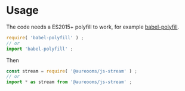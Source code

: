 # Usage

The code needs a ES2015+ polyfill to work, for example
[babel-polyfill](https://babeljs.io/docs/usage/polyfill).
```js
require( 'babel-polyfill' ) ;
// or
import 'babel-polyfill' ;
```

Then
```js
const stream = require( '@aureooms/js-stream' ) ;
// or
import * as stream from '@aureooms/js-stream' ;
```
